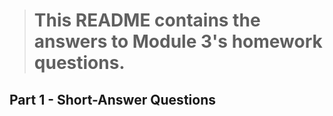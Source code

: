 > # This README contains the answers to Module 3's homework questions.

## Part 1 - Short-Answer Questions